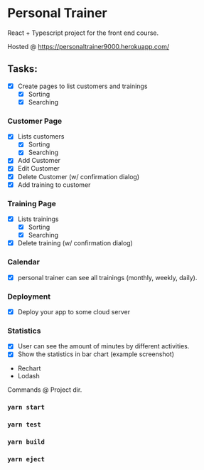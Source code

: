 # Personal Trainer

React + Typescript project for the front end course.

Hosted @ https://personaltrainer9000.herokuapp.com/

## Tasks:
- [X] Create pages to list customers and trainings
  - [X] Sorting
  - [X] Searching

### Customer Page

- [X] Lists customers
    - [X] Sorting
    - [X] Searching
- [X] Add Customer
- [X] Edit Customer
- [X] Delete Customer (w/ confirmation dialog)
- [X] Add training to customer

### Training Page

- [X] Lists trainings
    - [X] Sorting
    - [X] Searching
- [X] Delete training (w/ confirmation dialog)

### Calendar 

- [X] personal trainer can see all trainings (monthly, weekly, daily).

### Deployment

- [X] Deploy your app to some cloud server

### Statistics

- [X] User can see the amount of minutes by different activities.
- [X] Show the statistics in bar chart (example screenshot)

- Rechart 
- Lodash 

Commands @ Project dir.

### `yarn start`

### `yarn test`

### `yarn build`

### `yarn eject`
